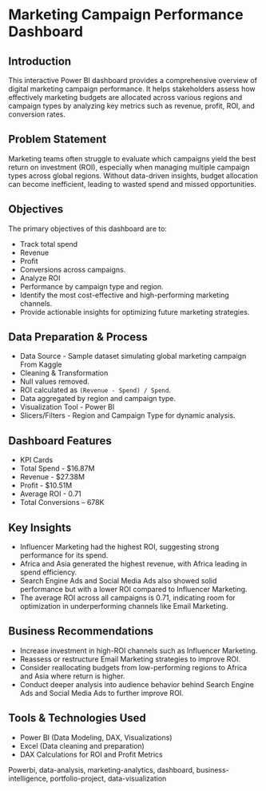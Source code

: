 
#  Marketing Campaign Performance Dashboard

##  Introduction

This interactive Power BI dashboard provides a comprehensive overview of digital marketing campaign performance. It helps stakeholders assess how effectively marketing budgets are allocated across various regions and campaign types by analyzing key metrics such as revenue, profit, ROI, and conversion rates.



##  Problem Statement
Marketing teams often struggle to evaluate which campaigns yield the best return on investment (ROI), especially when managing multiple campaign types across global regions. Without data-driven insights, budget allocation can become inefficient, leading to wasted spend and missed opportunities.



##  Objectives

The primary objectives of this dashboard are to:

- Track total spend
- Revenue
- Profit
- Conversions across campaigns.
- Analyze ROI
- Performance by campaign type and region.
- Identify the most cost-effective and high-performing marketing channels.
- Provide actionable insights for optimizing future marketing strategies.



##  Data Preparation & Process
- Data Source - Sample dataset simulating global marketing campaign From Kaggle
 - Cleaning & Transformation
 - Null values removed.
 - ROI calculated as `(Revenue - Spend) / Spend`.
 - Data aggregated by region and campaign type.
- Visualization Tool - Power BI  
- Slicers/Filters - Region and Campaign Type for dynamic analysis.



##  Dashboard Features
  - KPI Cards
  - Total Spend - $16.87M  
  - Revenue - $27.38M  
  - Profit - $10.51M  
  - Average ROI - 0.71  
  - Total Conversions – 678K

 

##  Key Insights
- Influencer Marketing had the highest ROI, suggesting strong performance for its spend.
- Africa and Asia generated the highest revenue, with Africa leading in spend efficiency.
- Search Engine Ads and Social Media Ads also showed solid performance but with a lower ROI compared to Influencer Marketing.
- The average ROI across all campaigns is 0.71, indicating room for optimization in underperforming channels like Email Marketing.



##  Business Recommendations

- Increase investment in high-ROI channels such as Influencer Marketing.
- Reassess or restructure Email Marketing strategies to improve ROI.
- Consider reallocating budgets from low-performing regions to Africa and Asia where return is higher.
- Conduct deeper analysis into audience behavior behind Search Engine Ads and Social Media Ads to further improve ROI.



##  Tools & Technologies Used
- Power BI (Data Modeling, DAX, Visualizations)  
- Excel (Data cleaning and preparation)  
- DAX Calculations for ROI and Profit Metrics

Powerbi, data-analysis, marketing-analytics, dashboard, business-intelligence, portfolio-project, data-visualization




